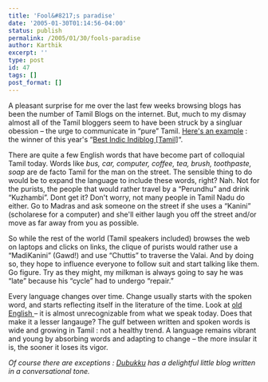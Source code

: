 ```yaml
---
title: 'Fool&#8217;s paradise'
date: '2005-01-30T01:14:56-04:00'
status: publish
permalink: /2005/01/30/fools-paradise
author: Karthik
excerpt: ''
type: post
id: 47
tags: []
post_format: []
---
```

 A pleasant surprise for me over the last few weeks browsing blogs has been the number of Tamil Blogs on the internet. But, much to my dismay almost all of the Tamil bloggers seem to have been struck by a singluar obession – the urge to communicate in “pure” Tamil. [Here's an example](http://thoughtsintamil.blogspot.com/) : the winner of this year's “[Best Indic Indiblog \[Tamil\]](http://indibloggies.blogspot.com/)“.

There are quite a few English words that have become part of colloquial Tamil today. Words like *bus, car, computer, coffee, tea, brush, toothpaste, soap*  are de facto Tamil for the man on the street. The sensible thing to do would be to expand the language to include these words, right? Nah. Not for the purists, the people that would rather travel by a “Perundhu” and drink “Kuzhambi”. Dont get it? Don't worry, not many people in Tamil Nadu do either. Go to Madras and ask someone on the street if she uses a “Kanini” (scholarese for a computer) and she'll either laugh you off the street and/or move as far away from you as possible.

So while the rest of the world (Tamil speakers included) browses the web on laptops and clicks on links, the clique of purists would rather use a “MadiKanini” (Gawd!) and use “Chuttis” to traverse the Valai. And by doing so, they hope to influence everyone to follow suit and start talking like them. Go figure. Try as they might, my milkman is always going to say he was “late” because his “cycle” had to undergo “repair.”

Every language changes over time. Change usually starts with the spoken word, and starts reflecting itself in the literature of the time. Look at [old English ](http://www.georgetown.edu/faculty/ballc/hwaet/hwaet_toc.html) – it is almost unrecognizable from what we speak today. Does that make it a lesser langauge? The gulf between written and spoken words is wide and growing in Tamil : not a healthy trend. A language remains vibrant and young by absorbing words and adapting to change – the more insular it is, the sooner it loses its vigor.

*Of course there are exceptions : [Dubukku](http://dubukku.blogspot.com) has a delightful little blog written in a conversational tone.*